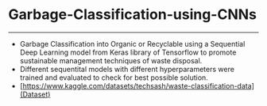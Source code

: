 # Garbage-Classification-using-CNNs
---
- Garbage Classification into Organic or Recyclable using a Sequential Deep Learning model from Keras library of Tensorflow to promote sustainable management techniques of waste disposal.
- Different sequentital models with different hyperparameters were trained and evaluated to check for best possible solution.
- [https://www.kaggle.com/datasets/techsash/waste-classification-data](Dataset)
